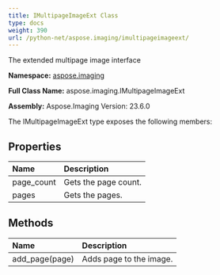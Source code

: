 ```yaml
---
title: IMultipageImageExt Class
type: docs
weight: 390
url: /python-net/aspose.imaging/imultipageimageext/
---
```


The extended multipage image interface

**Namespace:** [aspose.imaging](/imaging/python-net/aspose.imaging/)

**Full Class Name:** aspose.imaging.IMultipageImageExt

**Assembly:**  Aspose.Imaging Version: 23.6.0

The IMultipageImageExt type exposes the following members:
## **Properties**
|**Name**|**Description**|
| :- | :- |
|page_count|Gets the page count.|
|pages|Gets the pages.|
## **Methods**
|**Name**|**Description**|
| :- | :- |
|add_page(page)|Adds page to the image.|
